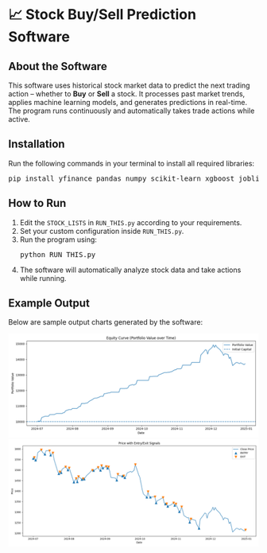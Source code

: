 <h1>📈 Stock Buy/Sell Prediction Software</h1>

<h2>About the Software</h2>
<p>
This software uses historical stock market data to predict the next trading action – 
whether to <strong>Buy</strong> or <strong>Sell</strong> a stock. It processes past market trends, applies 
machine learning models, and generates predictions in real-time. The program runs continuously and 
automatically takes trade actions while active.
</p>

<h2>Installation</h2>
<p>Run the following commands in your terminal to install all required libraries:</p>
<pre>
pip install yfinance pandas numpy scikit-learn xgboost joblib matplotlib
</pre>

<h2>How to Run</h2>
<ol>
<li>Edit the <code>STOCK_LISTS</code> in <code>RUN_THIS.py</code> according to your requirements.</li>
<li>Set your custom configuration inside <code>RUN_THIS.py</code>.</li>
<li>Run the program using:
<pre>
python RUN_THIS.py
</pre>
</li>
<li>The software will automatically analyze stock data and take actions while running.</li>
</ol>

<h2>Example Output</h2>
<p>Below are sample output charts generated by the software:</p>
<img src="RELIANCE_equity_curve.png" alt="Equity Curve" style="max-width:100%;height:auto;">
<img src="RELIANCE_price_with_signals.png" alt="Price with Signals" style="max-width:100%;height:auto;">

</body>
